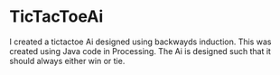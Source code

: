 # TicTacToeAi
I created a tictactoe Ai designed using backwayds induction. This was created using Java code in Processing.
The Ai is designed such that it should always either win or tie.

